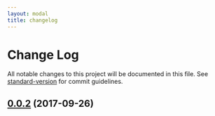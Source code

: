 ```yaml
---
layout: modal
title: changelog
---
```

# Change Log

All notable changes to this project will be documented in this file. See [standard-version](https://github.com/conventional-changelog/standard-version) for commit guidelines.

<a name="0.0.2"></a>
## [0.0.2](https://github.com/flyve-mdm/flyve-mdm-android-inventory-agent/compare/2.1.4...0.0.2) (2017-09-26)

